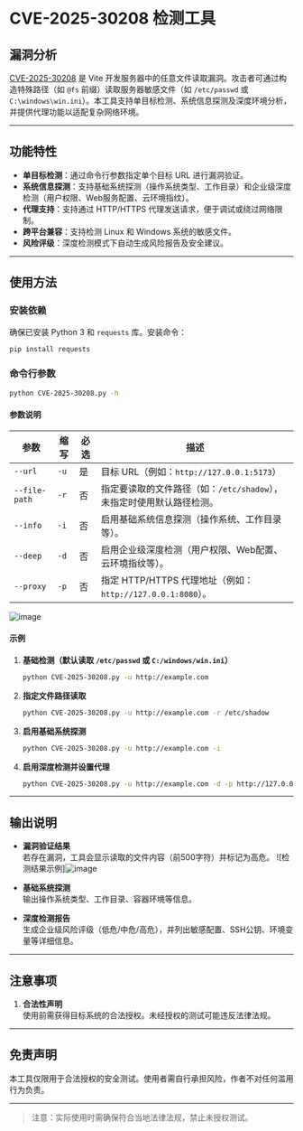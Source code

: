 # CVE-2025-30208 检测工具

## 漏洞分析

[CVE-2025-30208](https://www.xaitx.com/tech/2025-03-26.html) 是 Vite 开发服务器中的任意文件读取漏洞。攻击者可通过构造特殊路径（如 `@fs` 前缀）读取服务器敏感文件（如 `/etc/passwd` 或 `C:\windows\win.ini`）。本工具支持单目标检测、系统信息探测及深度环境分析，并提供代理功能以适配复杂网络环境。

---

## 功能特性

- **单目标检测**：通过命令行参数指定单个目标 URL 进行漏洞验证。
- **系统信息探测**：支持基础系统探测（操作系统类型、工作目录）和企业级深度检测（用户权限、Web服务配置、云环境指纹）。
- **代理支持**：支持通过 HTTP/HTTPS 代理发送请求，便于调试或绕过网络限制。
- **跨平台兼容**：支持检测 Linux 和 Windows 系统的敏感文件。
- **风险评级**：深度检测模式下自动生成风险报告及安全建议。

---

## 使用方法

### 安装依赖

确保已安装 Python 3 和 `requests` 库。安装命令：
```bash
pip install requests
```

### 命令行参数

```bash
python CVE-2025-30208.py -h
```

#### 参数说明

| 参数           | 缩写 | 必选 | 描述                                                                 |
|----------------|------|------|----------------------------------------------------------------------|
| `--url`        | `-u` | 是   | 目标 URL（例如：`http://127.0.0.1:5173`）                          |
| `--file-path`  | `-r` | 否   | 指定要读取的文件路径（如：`/etc/shadow`），未指定时使用默认路径检测。|
| `--info`       | `-i` | 否   | 启用基础系统信息探测（操作系统、工作目录等）。                      |
| `--deep`       | `-d` | 否   | 启用企业级深度检测（用户权限、Web配置、云环境指纹等）。             |
| `--proxy`      | `-p` | 否   | 指定 HTTP/HTTPS 代理地址（例如：`http://127.0.0.1:8080`）。         |

![image](https://github.com/user-attachments/assets/8c63bdc4-8420-467c-adba-130c72051822)

#### 示例

1. **基础检测（默认读取 `/etc/passwd` 或 `C:/windows/win.ini`）**
   ```bash
   python CVE-2025-30208.py -u http://example.com
   ```

2. **指定文件路径读取**
   ```bash
   python CVE-2025-30208.py -u http://example.com -r /etc/shadow
   ```

3. **启用基础系统探测**
   ```bash
   python CVE-2025-30208.py -u http://example.com -i
   ```

4. **启用深度检测并设置代理**
   ```bash
   python CVE-2025-30208.py -u http://example.com -d -p http://127.0.0.1:8080
   ```

---

## 输出说明

- **漏洞验证结果**  
  若存在漏洞，工具会显示读取的文件内容（前500字符）并标记为高危。
  ![检测结果示例]![image](https://github.com/user-attachments/assets/da860483-1099-4540-803c-d277cad527f4)


- **基础系统探测**  
  输出操作系统类型、工作目录、容器环境等信息。

- **深度检测报告**  
  生成企业级风险评级（低危/中危/高危），并列出敏感配置、SSH公钥、环境变量等详细信息。

---

## 注意事项

1. **合法性声明**  
   使用前需获得目标系统的合法授权。未经授权的测试可能违反法律法规。

---

## 免责声明

本工具仅限用于合法授权的安全测试。使用者需自行承担风险，作者不对任何滥用行为负责。

--- 

> 注意：实际使用时需确保符合当地法律法规，禁止未授权测试。
